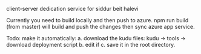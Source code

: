 client-server dedication service for siddur beit halevi

Currently you need to build locally and then push to azure.
npm run build (from master) will build and push the changes
then sync azure app service.

Todo: make it automatically:
a. download the kudu files:
    kudu -> tools -> download deployment script
b. edit if
c. save it in the root directory.
